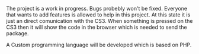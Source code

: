 The project is a work in progress. Bugs probebly won't be fixed. Everyone that wants to add features is allowed to help in this project. At this state it is just an direct comunication with the CS3. When something is pressed on the CS3 then it will show the code in the browser which is needed to send the package.

A Custom programming language will be developed which is based on PHP.
